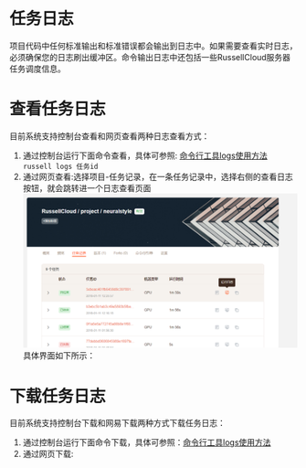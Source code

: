# 任务日志

项目代码中任何标准输出和标准错误都会输出到日志中。如果需要查看实时日志，必须确保您的日志刷出缓冲区。命令输出日志中还包括一些RussellCloud服务器任务调度信息。

# 查看任务日志

目前系统支持控制台查看和网页查看两种日志查看方式：

1. 通过控制台运行下面命令查看，具体可参照: [命令行工具logs使用方法](/cli/logs.md)
   `russell logs 任务id`
2. 通过网页查看:选择项目-任务记录，在一条任务记录中，选择右侧的查看日志按钮，就会跳转进一个日志查看页面
   ![](/asserts/img/task_log_run.png)具体界面如下所示：





# 下载任务日志

目前系统支持控制台下载和网易下载两种方式下载任务日志：

1. 通过控制台运行下面命令下载，具体可参照：[命令行工具logs使用方法](/cli/logs.md)
2. 通过网页下载:



